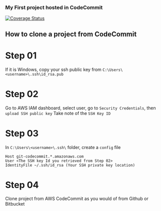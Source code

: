 ### My First project hosted in CodeCommit

[![Coverage Status](https://coveralls.io/repos/github/xndong1020/travisci-circleci-codebuild/badge.svg?branch=master)](https://coveralls.io/github/xndong1020/travisci-circleci-codebuild?branch=master)

## How to clone a project from CodeCommit

# Step 01

If it is Windows, copy your ssh public key from `C:\Users\<username>\.ssh\id_rsa.pub`

# Step 02

Go to AWS IAM dashboard, select user, go to `Security Credentials`, then `upload SSH public key`
Take note of the `SSH Key ID`

# Step 03

In `C:\Users\<username>\.ssh\` folder, create a `config` file

```
Host git-codecommit.*.amazonaws.com
User <The SSH key Id you retrieved from Step 02>
IdentityFile ~/.ssh/id_rsa (Your SSH private key location)
```

# Step 04

Clone project from AWS CodeCommit as you would of from Github or Bitbucket
